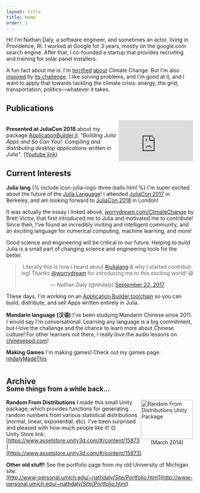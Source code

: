 ```yaml
---
layout: title
title: Home
order: 1
---
```


Hi! I'm Nathan Daly, a software engineer, and sometimes an actor, living in
Providence, RI. I worked at Google for 3 years, mostly on the google.com search
engine. After that, I co-founded a startup that provides recruiting and
training for solar panel installers.

A fun fact about me is: I'm [terrified](https://xkcd.com/1732/)
[about](https://en.wikipedia.org/wiki/IPCC_Fifth_Assessment_Report#Projections)
Climate Change. But I'm also [inspired](http://worrydream.com/ClimateChange) by
[its challenge](http://tnp_encoded_videos.s3.amazonaws.com/web_videos/140927_FONG_FULL_WEB_9100.mp4).
I like solving problems, and I'm good at it, and I want to apply that towards
tackling the climate crisis: energy, the grid, transportation,
politics—whatever it takes.


<div class="seperator"> </div>


## Publications

<div style="float:right; padding:2px;">
<iframe width="200" height="110" src="https://www.youtube.com/embed/kSp6d3qSb3I?start=323" frameborder="0" allow="autoplay; encrypted-media" allowfullscreen></iframe>
</div>

<br>**Presented at JuliaCon 2018** about my package [ApplicationBuilder.jl](https://github.com/NHDaly/ApplicationBuilder.jl): _"Building Julia Apps and So Can You!: Compiling and distributing desktop applications written in Julia"_. ([Youtube link](https://youtu.be/kSp6d3qSb3I?t=5m23s))



## Current Interests
**Julia lang**  {% include icon-julia-logo-three-balls.html %} I'm super excited about the future of the [Julia Language](https://julialang.org)! I attended [JuliaCon 2017](http://juliacon.org/2017/) in Berkeley, and am looking forward to [JuliaCon 2018](http://juliacon.org/2018/) in London!

It was actually the essay I linked above,
[worrydream.com/ClimateChange](http://worrydream.com/ClimateChange) by Brett Victor,
that first introduced me to Julia and motivated me to contribute! Since then,
I've found an incredibly inviting and intelligent community, and an exciting
language for numerical computing, machine learning, and more!

Good science and engineering will be critical to our future. Helping to build
Julia is a small part of changing science and engineering tools for the better.

<blockquote class="twitter-tweet" align="center" width="500" data-lang="en"><p lang="en" dir="ltr">Literally this is how I heard about <a href="https://twitter.com/hashtag/julialang?src=hash&amp;ref_src=twsrc%5Etfw">#julialang</a> &amp; why I started contributing! Thanks <a href="https://twitter.com/worrydream?ref_src=twsrc%5Etfw">@worrydream</a> for introducing me to this exciting world! 😄</p>&mdash; Nathan Daly (@nhdaly) <a href="https://twitter.com/nhdaly/status/911362142569418753?ref_src=twsrc%5Etfw">September 22, 2017</a></blockquote>
<script async src="//platform.twitter.com/widgets.js" charset="utf-8"></script>

These days, I'm working on an [Application Builder toolchain](http://github.com/NHDaly/ApplicationBuilder.jl) so you can build, distribute, and sell Apps written entirely in Julia.

**Mandarin language (汉语)** I've been studying Mandarin Chinese since 2011.
I would say I'm conversational. Learning any language is a big commitment, but I
love the challenge and the chance to learn more about Chinese culture! For other
learners out there, I really love the audio lessons on [chinesepod.com](http://chinesepod.com)!

**Making Games** I'm making games! Check out my games page: [nhdalyMadeThis](/MadeThis.html)




<h2 style="line-height:15pt; padding-top: 10pt;">Archive
<br><small>Some things from a while back...</small></h2>

<div style="float:right; padding:2px;">
<a href="https://assetstore.unity.com/packages/tools/random-from-distributions-statistical-distributions-random-numbe-15873"><img
style="border: none; height: 105px; width: 140px;"
src="https://d2ujflorbtfzji.cloudfront.net/key-image/e8573fe5-66cd-4085-8ccd-b58700f3abfa.jpg"
alt="Random From Distributions Unity Package"></a>
<br><div style="text-align: center;">(March 2014)</div>
</div>

**Random From Distributions**  I made this small Unity package, which
provides functions for generating random numbers from various statistical
distributions (normal, linear, exponential, etc). I've been surprised and
pleased with how much people like it! 😊
<br>Unity Store link: [https://www.assetstore.unity3d.com/#/content/15873](https://www.assetstore.unity3d.com/#/content/15873)

**Other old stuff!** See the portfolio page from my old University of Michigan site:
<br>[http://www-personal.umich.edu/~nathdaly/Site/Portfolio.html](http://www-personal.umich.edu/~nathdaly/Site/Portfolio.html)
